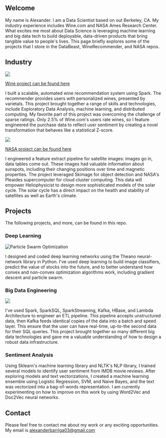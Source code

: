 ## Welcome
My name is Alexander. I am a Data Scientist based on out Berkeley, CA. My industry experience includes Wine.com and NASA Ames Research Center. What excites me most about Data Science is leveraging machine learning and big data tech to build deployable, data-driven products that bring tangible value to people's lives. This page briefly explores some of the projects that I store in the DataBeast, WineRecommender, and NASA repos. 


## Industry 

![](https://img.grouponcdn.com/coupons/mK4w3Pv4cen2UWmZ8bH76/wine_comHIRES-500x500/v1/t200x200.png)

[Wine project can be found here](https://github.com/AlexanderPhysics/Wine_Recommender/blob/master/scripts/Spark_Recommender_Prototype.ipynb)

I built a scalable, automated wine recommendation system using Spark. The recommender provides users with personalized wines, presented by varietals. This project brought together a range of skills and technologies, include Exploratory Data Analysis, machine learning, and distributed computing. My favorite part of this project was overcoming the challenge of sparse ratings. Only 2.5% of Wine.com's users rate wines, so I feature engineered the purchase data to reflect user sentiment by creating a novel transformation that behaves like a statistical Z-score.  




![](http://www.cleantechinstitute.org/Images/NASA%20Ames-Cleantech%20Institute.jpg)

[NASA project can be found here](https://github.com/AlexanderPhysics/NASA/blob/master/image_scripts/Display_Notebook.ipynb)

I engineered a feature extract pipeline for satellite images: images go in, data tables come out. These images had valuable information about sunspots, including their changing positions over time and magnetic properties. The project leveraged Skimage for object detection and NASA's Pleaides supercomputer for cloud cluster computing. This data will empower Heliophysicist to design more sophisticated models of the solar cycle. The solar cycle has a direct impact on the health and stability of satellites as well as Earth's climate. 




## Projects
The following projects, and more, can be found in this repo. 

### Deep Learning 
![Particle Swarm Optimization](http://www.itm.uni-stuttgart.de/research/pso_opt/bilder/pso.gif)

I designed and coded deep learning networks using the Theano neural-network library in Python. I've used deep learning to build image classifiers, predict the value of stocks into the future, and to better understand how convex and non-convex optimization algorithms work, including gradient descent and particle swarm. 

### Big Data Engineering
![](https://s3-us-west-2.amazonaws.com/dsci6007/assets/fig2-1.png)

I've used Spark, SparkSQL, SparkStreaming, Kafka, HBase, and Lambda Architecture to engineer an ETL pipeline. This pipeline accepts unstructured data, then Kafka feeds identical copies of the data into a batch and speed layer. This ensure that the user can have real-time, up-to-the second data for their SQL queries. This project brought together so many different big data technologies and gave me a valuable understanding of how to design a robust data infrastructure. 

### Sentiment Analysis 
Using Sklearn's machine learning library and NLTK's NLP library, I trained several models to identify user sentiment from IMDB movie reviews. After exploring models and text vectorizations, I created a machine learning ensemble using Logistic Regression, SVM, and Naive Bayes, and the text was vectorized into a bag-of-words representation. I am currently experimenting on how to improve on this work by using Word2Vec and Doc2Vec neural networks. 

## Contact
Please feel free to contact me about my work or any exciting opportunities. My email is alexanderbarriga03@gmail.com
